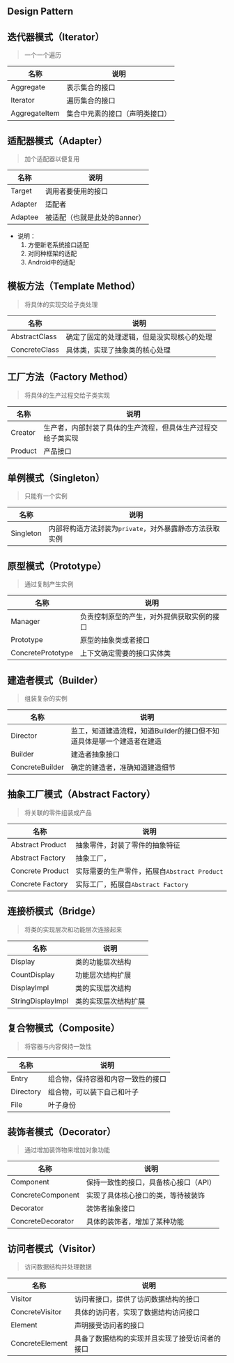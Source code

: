 Design Pattern
---

迭代器模式（Iterator）
---
> 一个一个遍历

|名称|说明 |
|---|---|
|Aggregate|表示集合的接口|
|Iterator|遍历集合的接口|
|AggregateItem|集合中元素的接口（声明类接口）|

适配器模式（Adapter）
---
> 加个适配器以便复用

|名称|说明|
|---|---|
|Target|调用者要使用的接口|
|Adapter|适配者|
|Adaptee|被适配（也就是此处的Banner）|

* 说明：
    1. 方便新老系统接口适配
    2. 对同种框架的适配
    3. Android中的适配
 

模板方法（Template Method）
---
> 将具体的实现交给子类处理

|名称|说明|
|---|---|
|AbstractClass|确定了固定的处理逻辑，但是没实现核心的处理|
|ConcreteClass|具体类，实现了抽象类的核心处理|

工厂方法（Factory Method）
---
> 将具体的生产过程交给子类实现

|名称|说明|
|---|---|
|Creator|生产者，内部封装了具体的生产流程，但具体生产过程交给子类实现|
|Product|产品接口|

单例模式（Singleton）
---
> 只能有一个实例

|名称|说明|
|---|---|
|Singleton|内部将构造方法封装为`private`，对外暴露静态方法获取实例|

原型模式（Prototype）
---
> 通过复制产生实例

|名称|说明|
|---|---|
|Manager|负责控制原型的产生，对外提供获取实例的接口|
|Prototype|原型的抽象类或者接口|
|ConcretePrototype|上下文确定需要的接口实体类|

建造者模式（Builder）
---
> 组装复杂的实例

|名称|说明|
|---|---|
|Director|监工，知道建造流程，知道Builder的接口但不知道具体是哪一个建造者在建造|
|Builder|建造者抽象接口|
|ConcreteBuilder|确定的建造者，准确知道建造细节|

抽象工厂模式（Abstract Factory）
---
> 将关联的零件组装成产品

|名称|说明|
|---|---|
|Abstract Product|抽象零件，封装了零件的抽象特征|
|Abstract Factory|抽象工厂，|
|Concrete Product|实际需要的生产零件，拓展自`Abstract Product`|
|Concrete Factory|实际工厂，拓展自`Abstract Factory`|

连接桥模式（Bridge）
---
> 将类的实现层次和功能层次连接起来

|名称|说明|
|---|---|
|Display|类的功能层次结构|
|CountDisplay|功能层次结构扩展|
|DisplayImpl|类的实现层次结构|
|StringDisplayImpl|类的实现层次结构扩展|

复合物模式（Composite）
---
> 将容器与内容保持一致性

|名称|说明|
|---|---|
|Entry|组合物，保持容器和内容一致性的接口|
|Directory|组合物，可以装下自己和叶子|
|File|叶子身份|

装饰者模式（Decorator）
---
> 通过增加装饰物来增加对象功能

|名称|说明|
|---|---|
|Component|保持一致性的接口，具备核心接口（API）|
|ConcreteComponent|实现了具体核心接口的类，等待被装饰|
|Decorator|装饰者抽象接口|
|ConcreteDecorator|具体的装饰者，增加了某种功能|

访问者模式（Visitor）
---
> 访问数据结构并处理数据

|名称|说明|
|---|---|
|Visitor|访问者接口，提供了访问数据结构的接口|
|ConcreteVisitor|具体的访问者，实现了数据结构访问接口|
|Element|声明接受访问者的接口|
|ConcreteElement|具备了数据结构的实现并且实现了接受访问者的接口|